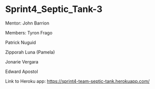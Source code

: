 # Sprint4_Septic_Tank-3
Mentor:
John Barrion



Members:
Tyron Frago

Patrick Nuguid

Zipporah Luna (Pamela)

Jonarie Vergara

Edward Apostol



Link to Heroku app:
https://sprint4-team-septic-tank.herokuapp.com/
